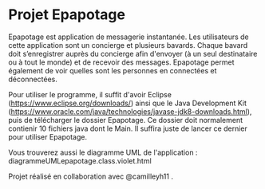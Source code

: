 # Projet Epapotage

Epapotage est application de messagerie instantanée.
Les utilisateurs de cette application sont un concierge et plusieurs bavards.
Chaque bavard doit s’enregistrer auprès du concierge afin d'envoyer (à un seul destinataire ou à tout le monde) et de recevoir des messages. 
Epapotage permet également de voir quelles sont les personnes en connectées et déconnectées.

Pour utiliser le programme, il suffit d'avoir Eclipse (https://www.eclipse.org/downloads/) ainsi que le Java Development Kit (https://www.oracle.com/java/technologies/javase-jdk8-downloads.html), puis de télécharger le dossier Epapotage. 
Ce dossier doit normalement contienir 10 fichiers java dont le Main. Il suffira juste de lancer ce dernier pour utiliser Epapotage.

Vous trouverez aussi le diagramme UML de l'application : diagrammeUMLepapotage.class.violet.html

Projet réalisé en collaboration avec @camilleyh11 .
